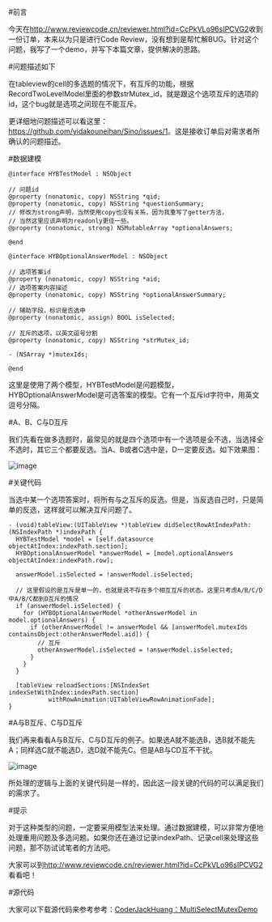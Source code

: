 #前言

今天在<http://www.reviewcode.cn/reviewer.html?id=CcPkVLo96sIPCVG2>收到一份订单，本来以为只是进行Code Review，没有想到是帮忙解BUG。针对这个问题，我写了一个demo，并写下本篇文章，提供解决的思路。

#问题描述如下

在tableview的cell的多选题的情况下，有互斥的功能，根据RecordTwoLevelModel里面的参数strMutex_id，就是跟这个选项互斥的选项的id，这个bug就是选项之间现在不能互斥。

更详细地问题描述可以看这里：<https://github.com/yidakouneihan/Sino/issues/1>。这是接收订单后对需求者所确认的问题描述。

#数据建模

```
@interface HYBTestModel : NSObject

// 问题id
@property (nonatomic, copy) NSString *qid;
@property (nonatomic, copy) NSString *questionSummary;
// 修改为strong声明，当然使用copy也没有关系，因为我重写了getter方法，
// 当然这里应该声明为readonly更佳一些。
@property (nonatomic, strong) NSMutableArray *optionalAnswers;

@end

@interface HYBOptionalAnswerModel : NSObject

// 选项答案id
@property (nonatomic, copy) NSString *aid;
// 选项答案内容描述
@property (nonatomic, copy) NSString *optionalAnswerSummary;

// 辅助字段，标识是否选中
@property (nonatomic, assign) BOOL isSelected;

// 互斥的选项，以英文逗号分割
@property (nonatomic, copy) NSString *strMutex_id;

- (NSArray *)mutexIds;

@end
```

这里是使用了两个模型，HYBTestModel是问题模型，HYBOptionalAnswerModel是可选答案的模型。它有一个互斥id字符中，用英文逗号分隔。

#A、B、C与D互斥

我们先看在做多选题时，最常见的就是四个选项中有一个选项是全不选，当选择全不选时，其它三个都要反选。当A、B或者C选中是，D一定要反选。如下效果图：

![image](http://www.henishuo.com/wp-content/uploads/2016/03/multiselectabc.gif)

#关键代码

当选中某一个选项答案时，将所有与之互斥的反选。但是，当反选自己时，只是简单的反选，这样就可以解决互斥问题了。

```
- (void)tableView:(UITableView *)tableView didSelectRowAtIndexPath:(NSIndexPath *)indexPath {
  HYBTestModel *model = [self.datasource objectAtIndex:indexPath.section];
  HYBOptionalAnswerModel *answerModel = [model.optionalAnswers objectAtIndex:indexPath.row];
  
  answerModel.isSelected = !answerModel.isSelected;
  
  // 这里假设的是互斥是单一的，也就是说不存在多个相互互斥的状态。这里只考虑A/B/C/D中A/B/C都到D互斥的情况
  if (answerModel.isSelected) {
    for (HYBOptionalAnswerModel *otherAnswerModel in model.optionalAnswers) {
      if (otherAnswerModel != answerModel && [answerModel.mutexIds containsObject:otherAnswerModel.aid]) {
        // 互斥
        otherAnswerModel.isSelected = !answerModel.isSelected;
      }
    }
  }
  
  [tableView reloadSections:[NSIndexSet indexSetWithIndex:indexPath.section]
           withRowAnimation:UITableViewRowAnimationFade];
}
```

#A与B互斥、C与D互斥

我们再来看看A与B互斥、C与D互斥的例子。如果选A就不能选B，选B就不能先A；同样选C就不能选D，选D就不能先C。但是AB与CD互不干扰。

![image](http://www.henishuo.com/wp-content/uploads/2016/03/multiselectab_cd.gif)

所处理的逻辑与上面的关键代码是一样的，因此这一段关键的代码的可以满足我们的需求了。

#提示

对于这种类型的问题，一定要采用模型法来处理。通过数据建模，可以非常方便地处理重用问题及多选问题。如果你还在通过记录indexPath、记录cell来处理这些问题，那不防试试笔者的方法吧。

大家可以到<http://www.reviewcode.cn/reviewer.html?id=CcPkVLo96sIPCVG2>看看吧！

#源代码

大家可以下载源代码来参考参考：[CoderJackHuang：MultiSelectMutexDemo](https://github.com/CoderJackyHuang/MultiSelectMutexDemo)

